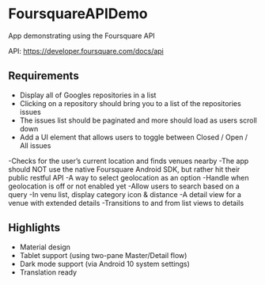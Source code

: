 # FoursquareAPIDemo
App demonstrating using the Foursquare API

API: https://developer.foursquare.com/docs/api

## Requirements
- Display all of Googles repositories in a list
- Clicking on a repository should bring you to a list of the repositories issues
- The issues list should be paginated and more should load as users scroll down
- Add a UI element that allows users to toggle between Closed / Open / All issues

-Checks for the user’s current location and finds venues nearby
-The app should NOT use the native Foursquare Android SDK, but rather hit their public restful API
-A way to select geolocation as an option
-Handle when geolocation is off or not enabled yet
-Allow users to search based on a query
-In venu list, display category icon & distance
-A detail view for a venue with extended details
-Transitions to and from list views to details

## Highlights
- Material design
- Tablet support (using two-pane Master/Detail flow)
- Dark mode support (via Android 10 system settings)
- Translation ready
